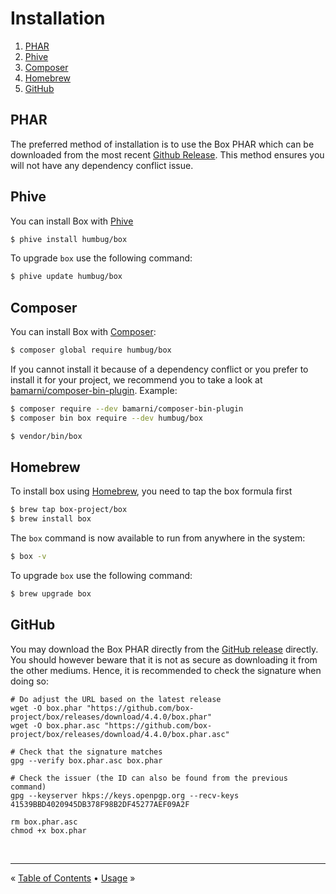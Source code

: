 # Installation

1. [PHAR](#phar)
1. [Phive](#phive)
1. [Composer](#composer)
1. [Homebrew](#homebrew)
1. [GitHub](#github)


## PHAR

The preferred method of installation is to use the Box PHAR which can be downloaded from the most recent
[Github Release][releases]. This method ensures you will not have any dependency conflict issue.


## Phive

You can install Box with [Phive][phive]

```bash
$ phive install humbug/box
```

To upgrade `box` use the following command:

```bash
$ phive update humbug/box
```


## Composer

You can install Box with [Composer][composer]:

```bash
$ composer global require humbug/box
```

If you cannot install it because of a dependency conflict or you prefer to install it for your project, we recommend
you to take a look at [bamarni/composer-bin-plugin][bamarni/composer-bin-plugin]. Example:

```bash
$ composer require --dev bamarni/composer-bin-plugin
$ composer bin box require --dev humbug/box

$ vendor/bin/box
```

## Homebrew

To install box using [Homebrew](https://brew.sh), you need to tap the box formula first

```bash
$ brew tap box-project/box
$ brew install box
```

The `box` command is now available to run from anywhere in the system:

```bash
$ box -v
```

To upgrade `box` use the following command:

```bash
$ brew upgrade box
```

## GitHub

You may download the Box PHAR directly from the [GitHub release][github-release] directly.
You should however beware that it is not as secure as downloading it from the other mediums.
Hence, it is recommended to check the signature when doing so:

```
# Do adjust the URL based on the latest release
wget -O box.phar "https://github.com/box-project/box/releases/download/4.4.0/box.phar"
wget -O box.phar.asc "https://github.com/box-project/box/releases/download/4.4.0/box.phar.asc"

# Check that the signature matches
gpg --verify box.phar.asc box.phar

# Check the issuer (the ID can also be found from the previous command)
gpg --keyserver hkps://keys.openpgp.org --recv-keys 41539BBD4020945DB378F98B2DF45277AEF09A2F

rm box.phar.asc
chmod +x box.phar
```


<br />
<hr />

« [Table of Contents](/) • [Usage](usage.md) »


[releases]: https://github.com/humbug/box/releases
[composer]: https://getcomposer.org
[bamarni/composer-bin-plugin]: https://github.com/bamarni/composer-bin-plugin
[phive]: https://github.com/phar-io/phive
[github-release]: https://github.com/box-project/box/releases
